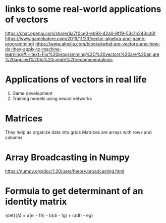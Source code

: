 # links to some real-world applications of vectors
https://chat.openai.com/share/6a7f0ce0-eb93-42a0-9f19-53c1b243cd6f
https://www.gameludere.com/2019/11/23/vector-algebra-and-game-programming/
https://www.algolia.com/blog/ai/what-are-vectors-and-how-do-they-apply-to-machine-learning/#:~:text=For%20programming%2C%20vectors%20are%20an,are%20applied%20to%20create%20recommendations

# Applications of vectors in real life
1. Game development
2. Training models using neural networks

# Matrices
They help as organize data into grids
Matrices are arrays with rows and columns

# Array Broadcasting in Numpy
https://numpy.org/doc/1.20/user/theory.broadcasting.html

# Formula to get determinant of an identity matrix
{det}(A) = a(ei - fh) - b(di - fg) + c(dh - eg)